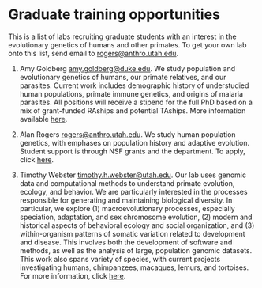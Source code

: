 # Graduate training opportunities

This is a list of labs recruiting graduate students with an interest
in the evolutionary genetics of humans and other primates. To get your
own lab onto this list, send email to <rogers@anthro.utah.edu>.

1. Amy Goldberg <amy.goldberg@duke.edu>. We study population and
   evolutionary genetics of humans, our primate relatives, and our
   parasites. Current work includes demographic history of
   understudied human populations, primate immune genetics, and
   origins of malaria parasites. All positions will receive a stipend
   for the full PhD based on a mix of grant-funded RAships and
   potential TAships. More information available
   [here](https://www.goldberglab.org/join). 

1. Alan Rogers <rogers@anthro.utah.edu>. We study human population
   genetics, with emphases on population history and adaptive
   evolution. Student support is through NSF grants and the
   department. To apply, click
   [here](https://anthro.utah.edu/graduate/prospective_students.php).

1. Timothy Webster <timothy.h.webster@utah.edu>. Our lab uses genomic
   data and computational methods to understand primate evolution,
   ecology, and behavior. We are particularly interested in the
   processes responsible for generating and maintaining biological
   diversity. In particular, we explore (1) macroevolutionary
   processes, especially speciation, adaptation, and sex chromosome
   evolution, (2) modern and historical aspects of behavioral ecology
   and social organization, and (3) within-organism patterns of
   somatic variation related to development and disease. This involves
   both the development of software and methods, as well as the
   analysis of large, population genomic datasets. This work also
   spans variety of species, with current projects investigating
   humans, chimpanzees, macaques, lemurs, and tortoises. For more
   information, click [here](https://timothyhwebster.com).


